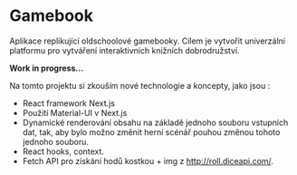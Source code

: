 # Gamebook

Aplikace replikující oldschoolové gamebooky. Cílem je vytvořit univerzální platformu pro vytváření interaktivních knižních dobrodružství.

<strong>Work in progress...</strong>

Na tomto projektu si zkouším nové technologie a koncepty, jako jsou :

- React framework Next.js
- Použití Material-UI v Next.js
- Dynamické renderování obsahu na základě jednoho souboru vstupních dat, tak, aby bylo možno změnit herní scénář pouhou změnou tohoto jednoho souboru.
- React hooks, context.
- Fetch API pro získání hodů kostkou + img z http://roll.diceapi.com/.
